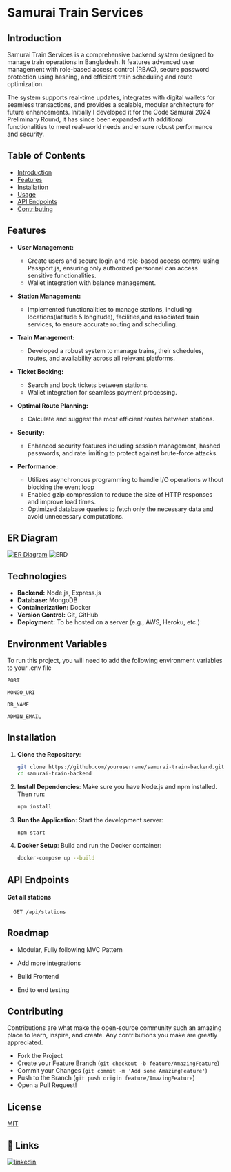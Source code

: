 # Samurai Train Services

## Introduction

Samurai Train Services is a comprehensive backend system designed to manage train operations in Bangladesh. It features advanced user management with role-based access control (RBAC), secure password protection using hashing, and efficient train scheduling and route optimization.

The system supports real-time updates, integrates with digital wallets for seamless transactions, and provides a scalable, modular architecture for future enhancements. Initially I developed it for the Code Samurai 2024 Preliminary Round, it has since been expanded with additional functionalities to meet real-world needs and ensure robust performance and security.

## Table of Contents

- [Introduction](#introduction)
- [Features](#features)
- [Installation](#installation)
- [Usage](#usage)
- [API Endpoints](#api-endpoints)
- [Contributing](#contributing)

## Features

- **User Management:**
  - Create users and secure login and role-based access control using Passport.js, ensuring only authorized personnel can access sensitive functionalities.
  - Wallet integration with balance management.
- **Station Management:**
  - Implemented functionalities to manage stations, including locations(latitude & longitude), facilities,and associated train services, to ensure accurate routing and scheduling.
- **Train Management:**
  - Developed a robust system to manage trains, their schedules, routes, and availability across all relevant platforms.
- **Ticket Booking:**
  - Search and book tickets between stations.
  - Wallet integration for seamless payment processing.
- **Optimal Route Planning:**
  - Calculate and suggest the most efficient routes between stations.
- **Security:**

  - Enhanced security features including session management, hashed passwords, and rate limiting to protect against brute-force attacks.

- **Performance:**
  - Utilizes asynchronous programming to handle I/O operations without blocking the event loop
  - Enabled gzip compression to reduce the size of HTTP responses and improve load times.
  - Optimized database queries to fetch only the necessary data and avoid unnecessary computations.

## ER Diagram

[![ER Diagram](https://i.ibb.co/mCwnQyC/ERD.png)](https://i.ibb.co/mCwnQyC/ERD.png)
![ERD](https://github.com/user-attachments/assets/78e55de1-a6d6-4145-b997-5f0bec8e0398)

## Technologies

- **Backend:** Node.js, Express.js
- **Database:** MongoDB
- **Containerization:** Docker
- **Version Control:** Git, GitHub
- **Deployment:** To be hosted on a server (e.g., AWS, Heroku, etc.)

## Environment Variables

To run this project, you will need to add the following environment variables to your .env file

`PORT`

`MONGO_URI`

`DB_NAME`

`ADMIN_EMAIL`

## Installation

1. **Clone the Repository**:

   ```bash
   git clone https://github.com/yourusername/samurai-train-backend.git
   cd samurai-train-backend
   ```

2. **Install Dependencies**:
   Make sure you have Node.js and npm installed. Then run:

   ```bash
   npm install
   ```

3. **Run the Application**:
   Start the development server:
   ```bash
   npm start
   ```
4. **Docker Setup**:
   Build and run the Docker container:
   ```bash
   docker-compose up --build
   ```

## API Endpoints

#### Get all stations

```http
  GET /api/stations
```

## Roadmap

- Modular, Fully following MVC Pattern

- Add more integrations

- Build Frontend

- End to end testing

## Contributing

Contributions are what make the open-source community such an amazing place to learn, inspire, and create. Any contributions you make are greatly appreciated.

- Fork the Project
- Create your Feature Branch (`git checkout -b feature/AmazingFeature`)
- Commit your Changes (`git commit -m 'Add some AmazingFeature'`)
- Push to the Branch (`git push origin feature/AmazingFeature`)
- Open a Pull Request!

## License

[MIT](https://choosealicense.com/licenses/mit/)

## 🔗 Links

[![linkedin](https://img.shields.io/badge/linkedin-0A66C2?style=for-the-badge&logo=linkedin&logoColor=white)](https://www.linkedin.com/in/fatin-ishraq)
